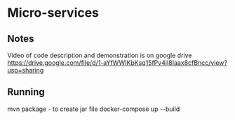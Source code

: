 # Micro-services

## Notes
Video of code description and demonstration is on google drive
https://drive.google.com/file/d/1-aYfWWIKbKsq15fPv4jI8Iaax8cfBncc/view?usp=sharing

## Running
mvn package - to create jar file
docker-compose up --build
